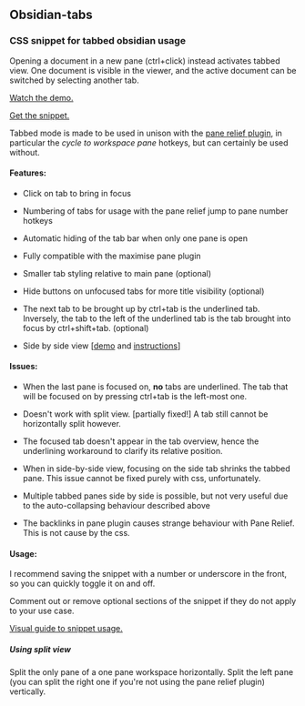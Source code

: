 ## Obsidian-tabs
### CSS snippet for tabbed obsidian usage
Opening a document in a new pane (ctrl+click) instead activates tabbed view. One document is visible in the viewer, and the active document can be switched by selecting another tab.

[Watch the demo.](https://i.imgur.com/7V0m2Ub.mp4)


[Get the snippet.](https://raw.githubusercontent.com/gitobsidiantutorial/obsidian-tabs/main/tabs.css)

Tabbed mode is made to be used in unison with the [pane relief plugin](https://github.com/pjeby/pane-relief), in particular the _cycle to workspace pane_ hotkeys, but can certainly be used without.


#### Features: 

- Click on tab to bring in focus

- Numbering of tabs for usage with the pane relief jump to pane number hotkeys

- Automatic hiding of the tab bar when only one pane is open

- Fully compatible with the maximise pane plugin 

- Smaller tab styling relative to main pane (optional)

- Hide buttons on unfocused tabs for more title visibility (optional)

 - The next tab to be brought up by ctrl+tab is the underlined tab. Inversely, the tab to the left of the underlined tab is the tab brought into focus by ctrl+shift+tab. (optional)

- Side by side view \[[demo](https://i.imgur.com/uQ7L8Jt.mp4) and [instructions](#using-split-view)\]


#### Issues:

- When the last pane is focused on, **no** tabs are underlined. The tab that will be focused on by pressing ctrl+tab is the left-most one.

- Doesn't work with split view. [partially fixed!] A tab still cannot be horizontally split however.

- The focused tab doesn't appear in the tab overview, hence the underlining workaround to clarify its relative position.

- When in side-by-side view, focusing on the side tab shrinks the tabbed pane. This issue cannot be fixed purely with css, unfortunately.

- Multiple tabbed panes side by side is possible, but not very useful due to the auto-collapsing behaviour described above

- The backlinks in pane plugin causes strange behaviour with Pane Relief. This is not cause by the css.



#### Usage:

I recommend saving the snippet with a number or underscore in the front, so you can quickly toggle it on and off.

Comment out or remove optional sections of the snippet if they do not apply to your use case.

[Visual guide to snippet usage.](https://i.imgur.com/aB3eMRn.mp4)

##### Using split view
Split the only pane of a one pane workspace horizontally. Split the left pane (you can split the right one if you're not using the pane relief plugin) vertically.
